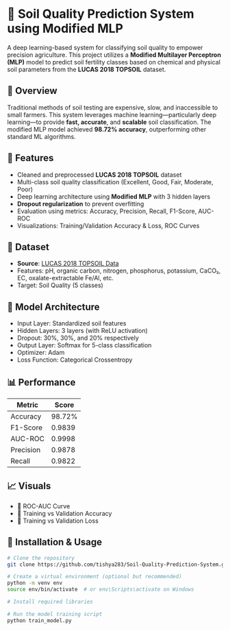 # 🌱 Soil Quality Prediction System using Modified MLP

A deep learning-based system for classifying soil quality to empower precision agriculture. This project utilizes a **Modified Multilayer Perceptron (MLP)** model to predict soil fertility classes based on chemical and physical soil parameters from the **LUCAS 2018 TOPSOIL** dataset.


## 📌 Overview

Traditional methods of soil testing are expensive, slow, and inaccessible to small farmers. This system leverages machine learning—particularly deep learning—to provide **fast, accurate**, and **scalable** soil classification. The modified MLP model achieved **98.72% accuracy**, outperforming other standard ML algorithms.

## 🚀 Features

- Cleaned and preprocessed **LUCAS 2018 TOPSOIL** dataset
- Multi-class soil quality classification (Excellent, Good, Fair, Moderate, Poor)
- Deep learning architecture using **Modified MLP** with 3 hidden layers
- **Dropout regularization** to prevent overfitting
- Evaluation using metrics: Accuracy, Precision, Recall, F1-Score, AUC-ROC
- Visualizations: Training/Validation Accuracy & Loss, ROC Curves

## 📁 Dataset

- **Source**: [LUCAS 2018 TOPSOIL Data](https://esdac.jrc.ec.europa.eu/projects/lucas)
- Features: pH, organic carbon, nitrogen, phosphorus, potassium, CaCO₃, EC, oxalate-extractable Fe/Al, etc.
- Target: Soil Quality (5 classes)

## 🧠 Model Architecture

- Input Layer: Standardized soil features
- Hidden Layers: 3 layers (with ReLU activation)
- Dropout: 30%, 30%, and 20% respectively
- Output Layer: Softmax for 5-class classification
- Optimizer: Adam
- Loss Function: Categorical Crossentropy

## 📊 Performance

| Metric     | Score   |
|------------|---------|
| Accuracy   | 98.72%  |
| F1-Score   | 0.9839  |
| AUC-ROC    | 0.9998  |
| Precision  | 0.9878  |
| Recall     | 0.9822  |

## 📈 Visuals

- 📌 ROC-AUC Curve
- 📌 Training vs Validation Accuracy
- 📌 Training vs Validation Loss

## 🧪 Installation & Usage

```bash
# Clone the repository
git clone https://github.com/tishya283/Soil-Quality-Prediction-System.git

# Create a virtual environment (optional but recommended)
python -m venv env
source env/bin/activate  # or env\Scripts\activate on Windows

# Install required libraries

# Run the model training script
python train_model.py
